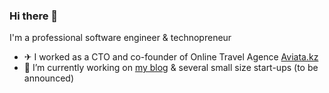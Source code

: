 ### Hi there 👋

I'm a professional software engineer & technopreneur

- ✈ I worked as a CTO and co-founder of Online Travel Agence [Aviata.kz](https://aviata.kz/)
- 🔭 I’m currently working on [my blog](https://khashtamov.com/?utm_source=github&utm_medium=profile&utm_campaign=readme) & several small size start-ups (to be announced)

